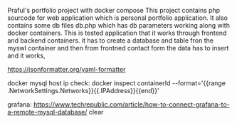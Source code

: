 Praful's portfolio project with docker compose
This project contains php sourcode for web application which is personal portfolio application. It also contains some db files db.php which has db parameters working along with docker containers. This is tested application that it works through frontend and backend containers.
it has to create a database and table fron the myswl container and then from frontned contact form the data has to insert and it works,

https://jsonformatter.org/yaml-formatter

docker mysql host ip check:
docker inspect containerId --format='{{range .NetworkSettings.Networks}}{{.IPAddress}}{{end}}'

grafana:
https://www.techrepublic.com/article/how-to-connect-grafana-to-a-remote-mysql-database/
clear
